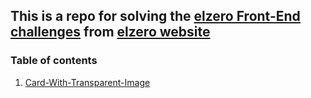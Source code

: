 ## This is a repo for solving the [elzero Front-End challenges](https://elzero.org/category/challenges/front-end-challenges/) from [elzero website](https://elzero.org)

### Table of contents
1. [Card-With-Transparent-Image](https://ahmedbahgetcode.github.io/Elzero_Front_End_Challenges/Card-With-Transparent-Image)
